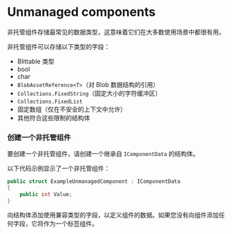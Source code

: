 # Unmanaged components

非托管组件存储最常见的数据类型，这意味着它们在大多数使用场景中都很有用。

非托管组件可以存储以下类型的字段：

* Blittable 类型
* bool
* char
* `BlobAssetReference<T>`（对 Blob 数据结构的引用）
* `Collections.FixedString`（固定大小的字符缓冲区）
* `Collections.FixedList`
* 固定数组（仅在不安全的上下文中允许）
* 其他符合这些限制的结构体

### 创建一个非托管组件

要创建一个非托管组件，请创建一个继承自 `IComponentData` 的结构体。

以下代码示例显示了一个非托管组件：

```csharp
public struct ExampleUnmanagedComponent : IComponentData
{
    public int Value;
}
```

向结构体添加使用兼容类型的字段，以定义组件的数据。如果您没有向组件添加任何字段，它将作为一个标签组件。
